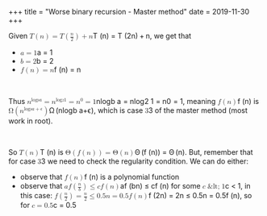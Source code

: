 +++
title = "Worse binary recursion - Master method"
date = 2019-11-30
+++
<p>Given <span class="ql-formula" data-value="T\left(n\right)=T\left(\frac{n}{2}\right)+n">﻿<span contenteditable="false"><span class="katex"><span class="katex-mathml"><math><semantics><mrow><mi>T</mi><mrow><mo fence="true">(</mo><mi>n</mi><mo fence="true">)</mo></mrow><mo>=</mo><mi>T</mi><mrow><mo fence="true">(</mo><mfrac><mi>n</mi><mn>2</mn></mfrac><mo fence="true">)</mo></mrow><mo>+</mo><mi>n</mi></mrow><annotation encoding="application/x-tex">T\left(n\right)=T\left(\frac{n}{2}\right)+n</annotation></semantics></math></span><span class="katex-html" aria-hidden="true"><span class="base"><span class="strut" style="height: 1em; vertical-align: -0.25em;"></span><span style="margin-right: 0.13889em;" class="mord mathdefault">T</span><span class="mspace" style="margin-right: 0.16666666666666666em;"></span><span class="minner"><span class="mopen delimcenter" style="top: 0em;">(</span><span class="mord mathdefault">n</span><span class="mclose delimcenter" style="top: 0em;">)</span></span><span class="mspace" style="margin-right: 0.2777777777777778em;"></span><span class="mrel">=</span><span class="mspace" style="margin-right: 0.2777777777777778em;"></span></span><span class="base"><span class="strut" style="height: 1.20001em; vertical-align: -0.35001em;"></span><span style="margin-right: 0.13889em;" class="mord mathdefault">T</span><span class="mspace" style="margin-right: 0.16666666666666666em;"></span><span class="minner"><span class="mopen delimcenter" style="top: 0em;"><span class="delimsizing size1">(</span></span><span class="mord"><span class="mopen nulldelimiter"></span><span class="mfrac"><span class="vlist-t vlist-t2"><span class="vlist-r"><span class="vlist" style="height: 0.695392em;"><span class="" style="top: -2.6550000000000002em;"><span class="pstrut" style="height: 3em;"></span><span class="sizing reset-size6 size3 mtight"><span class="mord mtight"><span class="mord mtight">2</span></span></span></span><span class="" style="top: -3.23em;"><span class="pstrut" style="height: 3em;"></span><span class="frac-line" style="border-bottom-width: 0.04em;"></span></span><span class="" style="top: -3.394em;"><span class="pstrut" style="height: 3em;"></span><span class="sizing reset-size6 size3 mtight"><span class="mord mtight"><span class="mord mathdefault mtight">n</span></span></span></span></span><span class="vlist-s">​</span></span><span class="vlist-r"><span class="vlist" style="height: 0.345em;"><span class=""></span></span></span></span></span><span class="mclose nulldelimiter"></span></span><span class="mclose delimcenter" style="top: 0em;"><span class="delimsizing size1">)</span></span></span><span class="mspace" style="margin-right: 0.2222222222222222em;"></span><span class="mbin">+</span><span class="mspace" style="margin-right: 0.2222222222222222em;"></span></span><span class="base"><span class="strut" style="height: 0.43056em; vertical-align: 0em;"></span><span class="mord mathdefault">n</span></span></span></span></span>﻿</span>, we get that</p><ul><li><span class="ql-formula" data-value="a=1">﻿<span contenteditable="false"><span class="katex"><span class="katex-mathml"><math><semantics><mrow><mi>a</mi><mo>=</mo><mn>1</mn></mrow><annotation encoding="application/x-tex">a=1</annotation></semantics></math></span><span class="katex-html" aria-hidden="true"><span class="base"><span class="strut" style="height: 0.43056em; vertical-align: 0em;"></span><span class="mord mathdefault">a</span><span class="mspace" style="margin-right: 0.2777777777777778em;"></span><span class="mrel">=</span><span class="mspace" style="margin-right: 0.2777777777777778em;"></span></span><span class="base"><span class="strut" style="height: 0.64444em; vertical-align: 0em;"></span><span class="mord">1</span></span></span></span></span>﻿</span> </li><li><span class="ql-formula" data-value="b=2">﻿<span contenteditable="false"><span class="katex"><span class="katex-mathml"><math><semantics><mrow><mi>b</mi><mo>=</mo><mn>2</mn></mrow><annotation encoding="application/x-tex">b=2</annotation></semantics></math></span><span class="katex-html" aria-hidden="true"><span class="base"><span class="strut" style="height: 0.69444em; vertical-align: 0em;"></span><span class="mord mathdefault">b</span><span class="mspace" style="margin-right: 0.2777777777777778em;"></span><span class="mrel">=</span><span class="mspace" style="margin-right: 0.2777777777777778em;"></span></span><span class="base"><span class="strut" style="height: 0.64444em; vertical-align: 0em;"></span><span class="mord">2</span></span></span></span></span>﻿</span>  </li><li><span class="ql-formula" data-value="f\left(n\right)=n">﻿<span contenteditable="false"><span class="katex"><span class="katex-mathml"><math><semantics><mrow><mi>f</mi><mrow><mo fence="true">(</mo><mi>n</mi><mo fence="true">)</mo></mrow><mo>=</mo><mi>n</mi></mrow><annotation encoding="application/x-tex">f\left(n\right)=n</annotation></semantics></math></span><span class="katex-html" aria-hidden="true"><span class="base"><span class="strut" style="height: 1em; vertical-align: -0.25em;"></span><span style="margin-right: 0.10764em;" class="mord mathdefault">f</span><span class="mspace" style="margin-right: 0.16666666666666666em;"></span><span class="minner"><span class="mopen delimcenter" style="top: 0em;">(</span><span class="mord mathdefault">n</span><span class="mclose delimcenter" style="top: 0em;">)</span></span><span class="mspace" style="margin-right: 0.2777777777777778em;"></span><span class="mrel">=</span><span class="mspace" style="margin-right: 0.2777777777777778em;"></span></span><span class="base"><span class="strut" style="height: 0.43056em; vertical-align: 0em;"></span><span class="mord mathdefault">n</span></span></span></span></span>﻿</span>  </li></ul><p><br></p><p>Thus <span class="ql-formula" data-value="n^{\log_ba}=n^{\log_21}=n^0=1">﻿<span contenteditable="false"><span class="katex"><span class="katex-mathml"><math><semantics><mrow><msup><mi>n</mi><mrow><msub><mi>log</mi><mo>⁡</mo><mi>b</mi></msub><mi>a</mi></mrow></msup><mo>=</mo><msup><mi>n</mi><mrow><msub><mi>log</mi><mo>⁡</mo><mn>2</mn></msub><mn>1</mn></mrow></msup><mo>=</mo><msup><mi>n</mi><mn>0</mn></msup><mo>=</mo><mn>1</mn></mrow><annotation encoding="application/x-tex">n^{\log_ba}=n^{\log_21}=n^0=1</annotation></semantics></math></span><span class="katex-html" aria-hidden="true"><span class="base"><span class="strut" style="height: 0.849108em; vertical-align: 0em;"></span><span class="mord"><span class="mord mathdefault">n</span><span class="msupsub"><span class="vlist-t"><span class="vlist-r"><span class="vlist" style="height: 0.849108em;"><span class="" style="top: -3.063em; margin-right: 0.05em;"><span class="pstrut" style="height: 2.7em;"></span><span class="sizing reset-size6 size3 mtight"><span class="mord mtight"><span class="mop mtight"><span class="mop mtight">lo<span style="margin-right: 0.01389em;">g</span></span><span class="msupsub"><span class="vlist-t vlist-t2"><span class="vlist-r"><span class="vlist" style="height: 0.23015999999999992em;"><span class="" style="top: -2.2341314285714287em; margin-right: 0.07142857142857144em;"><span class="pstrut" style="height: 2.5em;"></span><span class="sizing reset-size3 size1 mtight"><span class="mord mathdefault mtight">b</span></span></span></span><span class="vlist-s">​</span></span><span class="vlist-r"><span class="vlist" style="height: 0.26586857142857145em;"><span class=""></span></span></span></span></span></span><span class="mspace mtight" style="margin-right: 0.19516666666666668em;"></span><span class="mord mathdefault mtight">a</span></span></span></span></span></span></span></span></span><span class="mspace" style="margin-right: 0.2777777777777778em;"></span><span class="mrel">=</span><span class="mspace" style="margin-right: 0.2777777777777778em;"></span></span><span class="base"><span class="strut" style="height: 0.849108em; vertical-align: 0em;"></span><span class="mord"><span class="mord mathdefault">n</span><span class="msupsub"><span class="vlist-t"><span class="vlist-r"><span class="vlist" style="height: 0.849108em;"><span class="" style="top: -3.063em; margin-right: 0.05em;"><span class="pstrut" style="height: 2.7em;"></span><span class="sizing reset-size6 size3 mtight"><span class="mord mtight"><span class="mop mtight"><span class="mop mtight">lo<span style="margin-right: 0.01389em;">g</span></span><span class="msupsub"><span class="vlist-t vlist-t2"><span class="vlist-r"><span class="vlist" style="height: 0.19444571428571428em;"><span class="" style="top: -2.2341314285714287em; margin-right: 0.07142857142857144em;"><span class="pstrut" style="height: 2.5em;"></span><span class="sizing reset-size3 size1 mtight"><span class="mord mtight">2</span></span></span></span><span class="vlist-s">​</span></span><span class="vlist-r"><span class="vlist" style="height: 0.26586857142857145em;"><span class=""></span></span></span></span></span></span><span class="mspace mtight" style="margin-right: 0.19516666666666668em;"></span><span class="mord mtight">1</span></span></span></span></span></span></span></span></span><span class="mspace" style="margin-right: 0.2777777777777778em;"></span><span class="mrel">=</span><span class="mspace" style="margin-right: 0.2777777777777778em;"></span></span><span class="base"><span class="strut" style="height: 0.8141079999999999em; vertical-align: 0em;"></span><span class="mord"><span class="mord mathdefault">n</span><span class="msupsub"><span class="vlist-t"><span class="vlist-r"><span class="vlist" style="height: 0.8141079999999999em;"><span class="" style="top: -3.063em; margin-right: 0.05em;"><span class="pstrut" style="height: 2.7em;"></span><span class="sizing reset-size6 size3 mtight"><span class="mord mtight">0</span></span></span></span></span></span></span></span><span class="mspace" style="margin-right: 0.2777777777777778em;"></span><span class="mrel">=</span><span class="mspace" style="margin-right: 0.2777777777777778em;"></span></span><span class="base"><span class="strut" style="height: 0.64444em; vertical-align: 0em;"></span><span class="mord">1</span></span></span></span></span>﻿</span>, meaning <span class="ql-formula" data-value="f\left(n\right)">﻿<span contenteditable="false"><span class="katex"><span class="katex-mathml"><math><semantics><mrow><mi>f</mi><mrow><mo fence="true">(</mo><mi>n</mi><mo fence="true">)</mo></mrow></mrow><annotation encoding="application/x-tex">f\left(n\right)</annotation></semantics></math></span><span class="katex-html" aria-hidden="true"><span class="base"><span class="strut" style="height: 1em; vertical-align: -0.25em;"></span><span style="margin-right: 0.10764em;" class="mord mathdefault">f</span><span class="mspace" style="margin-right: 0.16666666666666666em;"></span><span class="minner"><span class="mopen delimcenter" style="top: 0em;">(</span><span class="mord mathdefault">n</span><span class="mclose delimcenter" style="top: 0em;">)</span></span></span></span></span></span>﻿</span> is <span class="ql-formula" data-value="\Omega\left(n^{\log_ba+\epsilon}\right)">﻿<span contenteditable="false"><span class="katex"><span class="katex-mathml"><math><semantics><mrow><mi mathvariant="normal">Ω</mi><mrow><mo fence="true">(</mo><msup><mi>n</mi><mrow><msub><mi>log</mi><mo>⁡</mo><mi>b</mi></msub><mi>a</mi><mo>+</mo><mi>ϵ</mi></mrow></msup><mo fence="true">)</mo></mrow></mrow><annotation encoding="application/x-tex">\Omega\left(n^{\log_ba+\epsilon}\right)</annotation></semantics></math></span><span class="katex-html" aria-hidden="true"><span class="base"><span class="strut" style="height: 1.20001em; vertical-align: -0.35001em;"></span><span class="mord">Ω</span><span class="mspace" style="margin-right: 0.16666666666666666em;"></span><span class="minner"><span class="mopen delimcenter" style="top: 0em;"><span class="delimsizing size1">(</span></span><span class="mord"><span class="mord mathdefault">n</span><span class="msupsub"><span class="vlist-t"><span class="vlist-r"><span class="vlist" style="height: 0.849108em;"><span class="" style="top: -3.063em; margin-right: 0.05em;"><span class="pstrut" style="height: 2.7em;"></span><span class="sizing reset-size6 size3 mtight"><span class="mord mtight"><span class="mop mtight"><span class="mop mtight">lo<span style="margin-right: 0.01389em;">g</span></span><span class="msupsub"><span class="vlist-t vlist-t2"><span class="vlist-r"><span class="vlist" style="height: 0.23015999999999992em;"><span class="" style="top: -2.2341314285714287em; margin-right: 0.07142857142857144em;"><span class="pstrut" style="height: 2.5em;"></span><span class="sizing reset-size3 size1 mtight"><span class="mord mathdefault mtight">b</span></span></span></span><span class="vlist-s">​</span></span><span class="vlist-r"><span class="vlist" style="height: 0.26586857142857145em;"><span class=""></span></span></span></span></span></span><span class="mspace mtight" style="margin-right: 0.19516666666666668em;"></span><span class="mord mathdefault mtight">a</span><span class="mbin mtight">+</span><span class="mord mathdefault mtight">ϵ</span></span></span></span></span></span></span></span></span><span class="mclose delimcenter" style="top: 0em;"><span class="delimsizing size1">)</span></span></span></span></span></span></span>﻿</span>, which is case <span class="ql-formula" data-value="3">﻿<span contenteditable="false"><span class="katex"><span class="katex-mathml"><math><semantics><mrow><mn>3</mn></mrow><annotation encoding="application/x-tex">3</annotation></semantics></math></span><span class="katex-html" aria-hidden="true"><span class="base"><span class="strut" style="height: 0.64444em; vertical-align: 0em;"></span><span class="mord">3</span></span></span></span></span>﻿</span> of the master method (most work in root).</p><p><br></p><p>So <span class="ql-formula" data-value="T\left(n\right)">﻿<span contenteditable="false"><span class="katex"><span class="katex-mathml"><math><semantics><mrow><mi>T</mi><mrow><mo fence="true">(</mo><mi>n</mi><mo fence="true">)</mo></mrow></mrow><annotation encoding="application/x-tex">T\left(n\right)</annotation></semantics></math></span><span class="katex-html" aria-hidden="true"><span class="base"><span class="strut" style="height: 1em; vertical-align: -0.25em;"></span><span style="margin-right: 0.13889em;" class="mord mathdefault">T</span><span class="mspace" style="margin-right: 0.16666666666666666em;"></span><span class="minner"><span class="mopen delimcenter" style="top: 0em;">(</span><span class="mord mathdefault">n</span><span class="mclose delimcenter" style="top: 0em;">)</span></span></span></span></span></span>﻿</span> is <span class="ql-formula" data-value="\Theta\left(f\left(n\right)\right)=\Theta\left(n\right)">﻿<span contenteditable="false"><span class="katex"><span class="katex-mathml"><math><semantics><mrow><mi mathvariant="normal">Θ</mi><mrow><mo fence="true">(</mo><mi>f</mi><mrow><mo fence="true">(</mo><mi>n</mi><mo fence="true">)</mo></mrow><mo fence="true">)</mo></mrow><mo>=</mo><mi mathvariant="normal">Θ</mi><mrow><mo fence="true">(</mo><mi>n</mi><mo fence="true">)</mo></mrow></mrow><annotation encoding="application/x-tex">\Theta\left(f\left(n\right)\right)=\Theta\left(n\right)</annotation></semantics></math></span><span class="katex-html" aria-hidden="true"><span class="base"><span class="strut" style="height: 1em; vertical-align: -0.25em;"></span><span class="mord">Θ</span><span class="mspace" style="margin-right: 0.16666666666666666em;"></span><span class="minner"><span class="mopen delimcenter" style="top: 0em;">(</span><span style="margin-right: 0.10764em;" class="mord mathdefault">f</span><span class="mspace" style="margin-right: 0.16666666666666666em;"></span><span class="minner"><span class="mopen delimcenter" style="top: 0em;">(</span><span class="mord mathdefault">n</span><span class="mclose delimcenter" style="top: 0em;">)</span></span><span class="mclose delimcenter" style="top: 0em;">)</span></span><span class="mspace" style="margin-right: 0.2777777777777778em;"></span><span class="mrel">=</span><span class="mspace" style="margin-right: 0.2777777777777778em;"></span></span><span class="base"><span class="strut" style="height: 1em; vertical-align: -0.25em;"></span><span class="mord">Θ</span><span class="mspace" style="margin-right: 0.16666666666666666em;"></span><span class="minner"><span class="mopen delimcenter" style="top: 0em;">(</span><span class="mord mathdefault">n</span><span class="mclose delimcenter" style="top: 0em;">)</span></span></span></span></span></span>﻿</span>. But, remember that for case <span class="ql-formula" data-value="3">﻿<span contenteditable="false"><span class="katex"><span class="katex-mathml"><math><semantics><mrow><mn>3</mn></mrow><annotation encoding="application/x-tex">3</annotation></semantics></math></span><span class="katex-html" aria-hidden="true"><span class="base"><span class="strut" style="height: 0.64444em; vertical-align: 0em;"></span><span class="mord">3</span></span></span></span></span>﻿</span> we need to check the regularity condition. We can do either:</p><ul><li>observe that <span class="ql-formula" data-value="f\left(n\right)">﻿<span contenteditable="false"><span class="katex"><span class="katex-mathml"><math><semantics><mrow><mi>f</mi><mrow><mo fence="true">(</mo><mi>n</mi><mo fence="true">)</mo></mrow></mrow><annotation encoding="application/x-tex">f\left(n\right)</annotation></semantics></math></span><span class="katex-html" aria-hidden="true"><span class="base"><span class="strut" style="height: 1em; vertical-align: -0.25em;"></span><span style="margin-right: 0.10764em;" class="mord mathdefault">f</span><span class="mspace" style="margin-right: 0.16666666666666666em;"></span><span class="minner"><span class="mopen delimcenter" style="top: 0em;">(</span><span class="mord mathdefault">n</span><span class="mclose delimcenter" style="top: 0em;">)</span></span></span></span></span></span>﻿</span> is a polynomial function</li><li>observe that <span class="ql-formula" data-value="af\left(\frac{n}{b}\right)\le cf\left(n\right)">﻿<span contenteditable="false"><span class="katex"><span class="katex-mathml"><math><semantics><mrow><mi>a</mi><mi>f</mi><mrow><mo fence="true">(</mo><mfrac><mi>n</mi><mi>b</mi></mfrac><mo fence="true">)</mo></mrow><mo>≤</mo><mi>c</mi><mi>f</mi><mrow><mo fence="true">(</mo><mi>n</mi><mo fence="true">)</mo></mrow></mrow><annotation encoding="application/x-tex">af\left(\frac{n}{b}\right)\le cf\left(n\right)</annotation></semantics></math></span><span class="katex-html" aria-hidden="true"><span class="base"><span class="strut" style="height: 1.20001em; vertical-align: -0.35001em;"></span><span class="mord mathdefault">a</span><span style="margin-right: 0.10764em;" class="mord mathdefault">f</span><span class="mspace" style="margin-right: 0.16666666666666666em;"></span><span class="minner"><span class="mopen delimcenter" style="top: 0em;"><span class="delimsizing size1">(</span></span><span class="mord"><span class="mopen nulldelimiter"></span><span class="mfrac"><span class="vlist-t vlist-t2"><span class="vlist-r"><span class="vlist" style="height: 0.695392em;"><span class="" style="top: -2.6550000000000002em;"><span class="pstrut" style="height: 3em;"></span><span class="sizing reset-size6 size3 mtight"><span class="mord mtight"><span class="mord mathdefault mtight">b</span></span></span></span><span class="" style="top: -3.23em;"><span class="pstrut" style="height: 3em;"></span><span class="frac-line" style="border-bottom-width: 0.04em;"></span></span><span class="" style="top: -3.394em;"><span class="pstrut" style="height: 3em;"></span><span class="sizing reset-size6 size3 mtight"><span class="mord mtight"><span class="mord mathdefault mtight">n</span></span></span></span></span><span class="vlist-s">​</span></span><span class="vlist-r"><span class="vlist" style="height: 0.345em;"><span class=""></span></span></span></span></span><span class="mclose nulldelimiter"></span></span><span class="mclose delimcenter" style="top: 0em;"><span class="delimsizing size1">)</span></span></span><span class="mspace" style="margin-right: 0.2777777777777778em;"></span><span class="mrel">≤</span><span class="mspace" style="margin-right: 0.2777777777777778em;"></span></span><span class="base"><span class="strut" style="height: 1em; vertical-align: -0.25em;"></span><span class="mord mathdefault">c</span><span style="margin-right: 0.10764em;" class="mord mathdefault">f</span><span class="mspace" style="margin-right: 0.16666666666666666em;"></span><span class="minner"><span class="mopen delimcenter" style="top: 0em;">(</span><span class="mord mathdefault">n</span><span class="mclose delimcenter" style="top: 0em;">)</span></span></span></span></span></span>﻿</span> for some <span class="ql-formula" data-value="c<1">﻿<span contenteditable="false"><span class="katex"><span class="katex-mathml"><math><semantics><mrow><mi>c</mi><mo>&amp;lt;</mo><mn>1</mn></mrow><annotation encoding="application/x-tex">c&amp;lt;1</annotation></semantics></math></span><span class="katex-html" aria-hidden="true"><span class="base"><span class="strut" style="height: 0.5782em; vertical-align: -0.0391em;"></span><span class="mord mathdefault">c</span><span class="mspace" style="margin-right: 0.2777777777777778em;"></span><span class="mrel">&lt;</span><span class="mspace" style="margin-right: 0.2777777777777778em;"></span></span><span class="base"><span class="strut" style="height: 0.64444em; vertical-align: 0em;"></span><span class="mord">1</span></span></span></span></span>﻿</span>, in this case: <span class="ql-formula" data-value="f\left(\frac{n}{2}\right)=\frac{n}{2}\le0.5n=0.5f\left(n\right)">﻿<span contenteditable="false"><span class="katex"><span class="katex-mathml"><math><semantics><mrow><mi>f</mi><mrow><mo fence="true">(</mo><mfrac><mi>n</mi><mn>2</mn></mfrac><mo fence="true">)</mo></mrow><mo>=</mo><mfrac><mi>n</mi><mn>2</mn></mfrac><mo>≤</mo><mn>0.5</mn><mi>n</mi><mo>=</mo><mn>0.5</mn><mi>f</mi><mrow><mo fence="true">(</mo><mi>n</mi><mo fence="true">)</mo></mrow></mrow><annotation encoding="application/x-tex">f\left(\frac{n}{2}\right)=\frac{n}{2}\le0.5n=0.5f\left(n\right)</annotation></semantics></math></span><span class="katex-html" aria-hidden="true"><span class="base"><span class="strut" style="height: 1.20001em; vertical-align: -0.35001em;"></span><span style="margin-right: 0.10764em;" class="mord mathdefault">f</span><span class="mspace" style="margin-right: 0.16666666666666666em;"></span><span class="minner"><span class="mopen delimcenter" style="top: 0em;"><span class="delimsizing size1">(</span></span><span class="mord"><span class="mopen nulldelimiter"></span><span class="mfrac"><span class="vlist-t vlist-t2"><span class="vlist-r"><span class="vlist" style="height: 0.695392em;"><span class="" style="top: -2.6550000000000002em;"><span class="pstrut" style="height: 3em;"></span><span class="sizing reset-size6 size3 mtight"><span class="mord mtight"><span class="mord mtight">2</span></span></span></span><span class="" style="top: -3.23em;"><span class="pstrut" style="height: 3em;"></span><span class="frac-line" style="border-bottom-width: 0.04em;"></span></span><span class="" style="top: -3.394em;"><span class="pstrut" style="height: 3em;"></span><span class="sizing reset-size6 size3 mtight"><span class="mord mtight"><span class="mord mathdefault mtight">n</span></span></span></span></span><span class="vlist-s">​</span></span><span class="vlist-r"><span class="vlist" style="height: 0.345em;"><span class=""></span></span></span></span></span><span class="mclose nulldelimiter"></span></span><span class="mclose delimcenter" style="top: 0em;"><span class="delimsizing size1">)</span></span></span><span class="mspace" style="margin-right: 0.2777777777777778em;"></span><span class="mrel">=</span><span class="mspace" style="margin-right: 0.2777777777777778em;"></span></span><span class="base"><span class="strut" style="height: 1.040392em; vertical-align: -0.345em;"></span><span class="mord"><span class="mopen nulldelimiter"></span><span class="mfrac"><span class="vlist-t vlist-t2"><span class="vlist-r"><span class="vlist" style="height: 0.695392em;"><span class="" style="top: -2.6550000000000002em;"><span class="pstrut" style="height: 3em;"></span><span class="sizing reset-size6 size3 mtight"><span class="mord mtight"><span class="mord mtight">2</span></span></span></span><span class="" style="top: -3.23em;"><span class="pstrut" style="height: 3em;"></span><span class="frac-line" style="border-bottom-width: 0.04em;"></span></span><span class="" style="top: -3.394em;"><span class="pstrut" style="height: 3em;"></span><span class="sizing reset-size6 size3 mtight"><span class="mord mtight"><span class="mord mathdefault mtight">n</span></span></span></span></span><span class="vlist-s">​</span></span><span class="vlist-r"><span class="vlist" style="height: 0.345em;"><span class=""></span></span></span></span></span><span class="mclose nulldelimiter"></span></span><span class="mspace" style="margin-right: 0.2777777777777778em;"></span><span class="mrel">≤</span><span class="mspace" style="margin-right: 0.2777777777777778em;"></span></span><span class="base"><span class="strut" style="height: 0.64444em; vertical-align: 0em;"></span><span class="mord">0</span><span class="mord">.</span><span class="mord">5</span><span class="mord mathdefault">n</span><span class="mspace" style="margin-right: 0.2777777777777778em;"></span><span class="mrel">=</span><span class="mspace" style="margin-right: 0.2777777777777778em;"></span></span><span class="base"><span class="strut" style="height: 1em; vertical-align: -0.25em;"></span><span class="mord">0</span><span class="mord">.</span><span class="mord">5</span><span style="margin-right: 0.10764em;" class="mord mathdefault">f</span><span class="mspace" style="margin-right: 0.16666666666666666em;"></span><span class="minner"><span class="mopen delimcenter" style="top: 0em;">(</span><span class="mord mathdefault">n</span><span class="mclose delimcenter" style="top: 0em;">)</span></span></span></span></span></span>﻿</span>, so for <span class="ql-formula" data-value="c=0.5">﻿<span contenteditable="false"><span class="katex"><span class="katex-mathml"><math><semantics><mrow><mi>c</mi><mo>=</mo><mn>0.5</mn></mrow><annotation encoding="application/x-tex">c=0.5</annotation></semantics></math></span><span class="katex-html" aria-hidden="true"><span class="base"><span class="strut" style="height: 0.43056em; vertical-align: 0em;"></span><span class="mord mathdefault">c</span><span class="mspace" style="margin-right: 0.2777777777777778em;"></span><span class="mrel">=</span><span class="mspace" style="margin-right: 0.2777777777777778em;"></span></span><span class="base"><span class="strut" style="height: 0.64444em; vertical-align: 0em;"></span><span class="mord">0</span><span class="mord">.</span><span class="mord">5</span></span></span></span></span>﻿</span></li></ul>